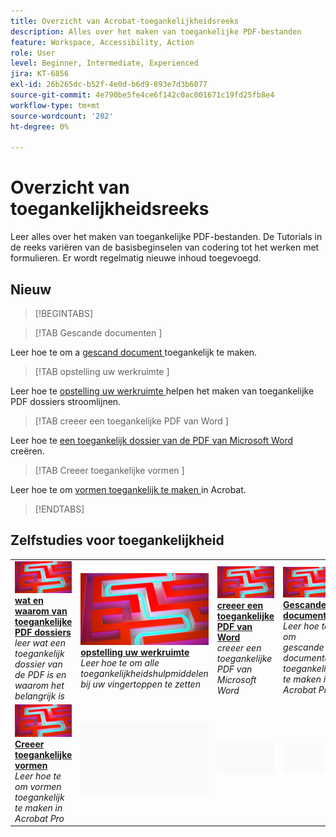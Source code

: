 ```yaml
---
title: Overzicht van Acrobat-toegankelijkheidsreeks
description: Alles over het maken van toegankelijke PDF-bestanden
feature: Workspace, Accessibility, Action
role: User
level: Beginner, Intermediate, Experienced
jira: KT-6856
exl-id: 26b265dc-b52f-4e0d-b6d9-893e7d3b6077
source-git-commit: 4e790be5fe4ce6f142c0ac001671c19fd25fb8e4
workflow-type: tm+mt
source-wordcount: '202'
ht-degree: 0%

---
```


# Overzicht van toegankelijkheidsreeks

Leer alles over het maken van toegankelijke PDF-bestanden. De Tutorials in de reeks variëren van de basisbeginselen van codering tot het werken met formulieren. Er wordt regelmatig nieuwe inhoud toegevoegd.

## Nieuw

>[!BEGINTABS]

>[!TAB  Gescande documenten ]

Leer hoe te om a [ gescand document ](scanned-documents.md) toegankelijk te maken.

>[!TAB  opstelling uw werkruimte ]

Leer hoe te [ opstelling uw werkruimte ](set-up-workspace.md) helpen het maken van toegankelijke PDF dossiers stroomlijnen.

>[!TAB  creeer een toegankelijke PDF van Word ]

Leer hoe te [ een toegankelijk dossier van de PDF van Microsoft Word ](create-accessible-from-word.md) creëren.

>[!TAB  Creeer toegankelijke vormen ]

Leer hoe te om [ vormen toegankelijk te maken ](create-accessible-forms.md) in Acrobat.

>[!ENDTABS]

## Zelfstudies voor toegankelijkheid

<table style="table-layout:fixed">
<tr>
  <td>
    <a href="what-why-accessible-pdf.md">
      <img alt="De wat en waarom van toegankelijke PDF-bestanden" src="../assets/accessibility-series-2025.png" />
    </a>
    <div>
    <a href="what-why-accessible-pdf.md"><strong> wat en waarom van toegankelijke PDF dossiers </strong></a>
    </div>
    <em> leer wat een toegankelijk dossier van de PDF is en waarom het belangrijk is </em>
    <br>
  </td>
  <td>
    <a href="set-up-workspace.md">
      <img alt="Uw werkruimte instellen" src="../assets/accessibility-series-2025.png" />
    </a>
    <div>
    <a href="set-up-workspace.md"><strong> opstelling uw werkruimte </strong></a>
    </div>
    <em> Leer hoe te om alle toegankelijkheidshulpmiddelen bij uw vingertoppen te zetten </em>
    <br>
  </td>
  <td>
    <a href="create-accessible-from-word.md">
      <img alt="Een toegankelijke PDF maken vanuit Word" src="../assets/accessibility-series-2025.png" />
    </a>
    <div>
    <a href="create-accessible-from-word.md"><strong> creeer een toegankelijke PDF van Word </strong></a>
    </div>
    <em> creeer een toegankelijke PDF van Microsoft Word </em>
    <br>
  </td>
  <td>
    <a href="scanned-documents.md">
      <img alt="Gescande documenten" src="../assets/accessibility-series-2025.png" />
    </a>
    <div>
    <a href="scanned-documents.md"><strong> Gescande documenten </strong></a>
    </div>
    <em> Leer hoe te om gescande documenten toegankelijk te maken in Acrobat Pro </em>
    <br>
  </td>
</tr>
<tr>
  <td>
    <a href="create-accessible-forms.md">
      <img alt="Toegankelijke formulieren maken" src="../assets/accessibility-series-2025.png" />
    </a>
    <div>
    <a href="create-accessible-forms.md"><strong> Creeer toegankelijke vormen </strong></a>
    </div>
    <em> Leer hoe te om vormen toegankelijk te maken in Acrobat Pro </em>
    <br>
  </td>
  <td>
        <img alt="Spacer" src="../assets/Grayspacer.png" />
        <div>
        <br>
  </td>
  <td>
        <img alt="Spacer" src="../assets/Grayspacer.png" />
        <div>
        <br>
  </td>
  <td>
        <img alt="Spacer" src="../assets/Grayspacer.png" />
        <div>
        <br>
  </td>
</tr>
</table>
